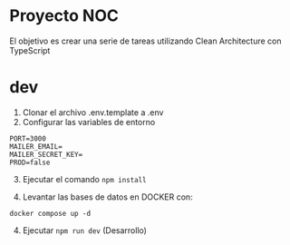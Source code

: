 # Proyecto NOC

El objetivo es crear una serie de tareas utilizando Clean Architecture con TypeScript

# dev
1. Clonar el archivo .env.template a .env
2. Configurar las variables de entorno

```
PORT=3000
MAILER_EMAIL=
MAILER_SECRET_KEY=
PROD=false
```

3. Ejecutar el comando ```npm install```

4. Levantar las bases de datos en DOCKER con:
  ```
  docker compose up -d
  ```

4. Ejecutar ```npm run dev``` (Desarrollo)